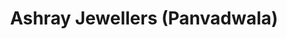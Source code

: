 ---
title: "Ashray Jewellers (Panvadwala)"
url: /vadodara/ashray-jewellers-panvadwala/
shop: shop
---